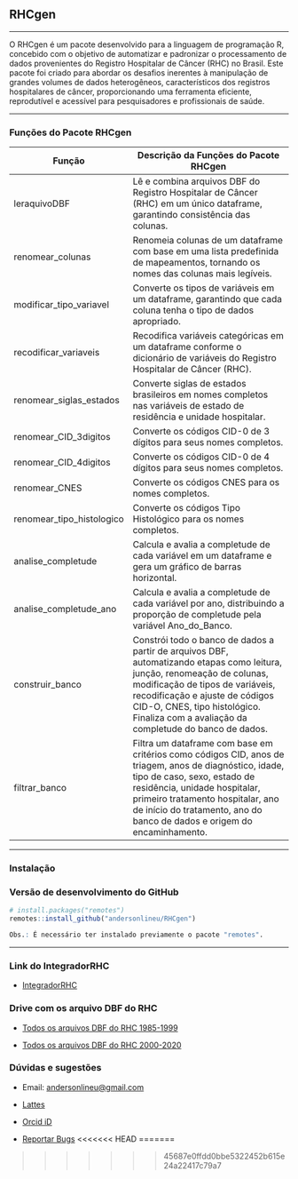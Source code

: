 ## RHCgen
***
O RHCgen é um pacote desenvolvido para a linguagem de programação R, concebido com o objetivo de automatizar e padronizar o processamento de dados provenientes do Registro Hospitalar de Câncer (RHC) no Brasil. Este pacote foi criado para abordar os desafios inerentes à manipulação de grandes volumes de dados heterogêneos, característicos dos registros hospitalares de câncer, proporcionando uma ferramenta eficiente, reprodutível e acessível para pesquisadores e profissionais de saúde.

---


### Funções do Pacote RHCgen

| Função                  | Descrição da Funções do Pacote RHCgen|
|-------------------------|-----------------------------------------------------------------------------------------|
| leraquivoDBF            | Lê e combina arquivos DBF do Registro Hospitalar de Câncer (RHC) em um único dataframe, garantindo consistência das colunas. |
| renomear_colunas        | Renomeia colunas de um dataframe com base em uma lista predefinida de mapeamentos, tornando os nomes das colunas mais legíveis. |
| modificar_tipo_variavel | Converte os tipos de variáveis em um dataframe, garantindo que cada coluna tenha o tipo de dados apropriado. |
| recodificar_variaveis   | Recodifica variáveis categóricas em um dataframe conforme o dicionário de variáveis do Registro Hospitalar de Câncer (RHC). |
| renomear_siglas_estados | Converte siglas de estados brasileiros em nomes completos nas variáveis de estado de residência e unidade hospitalar. |
| renomear_CID_3digitos   | Converte os códigos CID-0 de 3 dígitos para seus nomes completos. |
| renomear_CID_4digitos   | Converte os códigos CID-0 de 4 dígitos para seus nomes completos. |
| renomear_CNES           | Converte os códigos CNES para os nomes completos. |
| renomear_tipo_histologico | Converte os códigos Tipo Histológico para os nomes completos. |
| analise_completude      | Calcula e avalia a completude de cada variável em um dataframe e gera um gráfico de barras horizontal. |
| analise_completude_ano  | Calcula e avalia a completude de cada variável por ano, distribuindo a proporção de completude pela variável Ano_do_Banco. |
| construir_banco         | Constrói todo o banco de dados a partir de arquivos DBF, automatizando etapas como leitura, junção, renomeação de colunas, modificação de tipos de variáveis, recodificação e ajuste de códigos CID-O, CNES, tipo histológico. Finaliza com a avaliação da completude do banco de dados. |
| filtrar_banco           | Filtra um dataframe com base em critérios como códigos CID, anos de triagem, anos de diagnóstico, idade, tipo de caso, sexo, estado de residência, unidade hospitalar, primeiro tratamento hospitalar, ano de início do tratamento, ano do banco de dados e origem do encaminhamento. |

---

### Instalação

### Versão de desenvolvimento do GitHub

```r
# install.packages("remotes")
remotes::install_github("andersonlineu/RHCgen")

Obs.: É necessário ter instalado previamente o pacote "remotes".
```

---
### Link do IntegradorRHC

- [IntegradorRHC](https://irhc.inca.gov.br/RHCNet/)

### Drive com os arquivo DBF do RHC

- [Todos os arquivos DBF do RHC 1985-1999](https://1drv.ms/f/s!Al8LbsUUcnUJiPwx8DeFbAkG_YMQfw?e=JXhSgt)

- [Todos os arquivos DBF do RHC 2000-2020](https://1drv.ms/f/s!Al8LbsUUcnUJiJsttNv4HVyHLn7sUg?e=PMWmsL)


### Dúvidas e sugestões
- Email: andersonlineu@gmail.com

- [Lattes](http://lattes.cnpq.br/9727490230028203)

- [Orcid iD](https://orcid.org/0000-0002-1703-9310)

- [Reportar Bugs](https://github.com/andersonlineu/RHCgen/issues)
<<<<<<< HEAD
=======

>>>>>>> 45687e0ffdd0bbe5322452b615e24a22417c79a7

